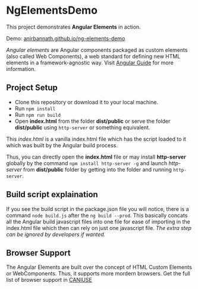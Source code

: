 # NgElementsDemo

This project demonstrates **Angular Elements** in action.

Demo: [anirbannath.github.io/ng-elements-demo](https://anirbannath.github.io/ng-elements-demo)

*Angular elements* are Angular components packaged as custom elements (also called Web Components), a web standard for defining new HTML elements in a framework-agnostic way. Visit [Angular Guide](https://angular.io/guide/elements) for more information.

## Project Setup

- Clone this repository or download it to your local machine.
- Run `npm install`
- Run `npm run build`
- Open **index.html** from the folder **dist/public** or serve the folder **dist/public** using `http-server` or something equivalent.

This *index.html* is a vanilla index.html file which has the script loaded to it which was built by the Angular build process.

Thus, you can directly open the **index.html** file or may install **http-server** globally by the command `npm install http-server -g` and launch *http-server* from **dist/public** folder by getting into the folder and running `http-server`.

## Build script explaination

If you see the build script in the package.json file you will notice, there is a command `node build.js` after the `ng build --prod`.
This basically concats all the Angular build javascript files into one file for ease of importing in the index.html file which then can rely on just one javascript file. *The extra step can be ignored by developers if wanted.*

## Browser Support

The Angular Elements are built over the concept of HTML Custom Elements or WebComponents. Thus, it supports more mordern browsers. Get the full list of browser support in [CANIUSE](https://caniuse.com/#search=web%20component)
